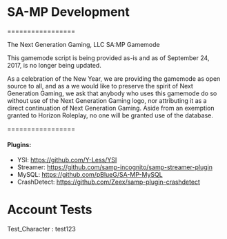 # SA-MP Development
=================

The Next Generation Gaming, LLC SA:MP Gamemode


This gamemode script is being provided as-is and as of September 24, 2017, is no longer being updated.

As a celebration of the New Year, we are providing the gamemode as open source to all, and as a we would like to preserve the spirit of Next Generation Gaming, we ask that anybody who uses this gamemode do so without use of the Next Generation Gaming logo, nor attributing it as a direct continuation of Next Generation Gaming. Aside from an exemption granted to Horizon Roleplay, no one will be granted use of the database.

=================

#### Plugins:
- YSI: https://github.com/Y-Less/YSI
- Streamer: https://github.com/samp-incognito/samp-streamer-plugin
- MySQL: https://github.com/pBlueG/SA-MP-MySQL
- CrashDetect: https://github.com/Zeex/samp-plugin-crashdetect

# Account Tests
Test_Character : test123

